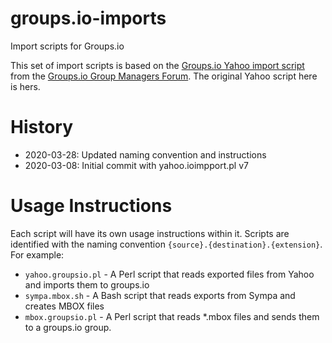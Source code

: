 # groups.io-imports
 Import scripts for Groups.io

This set of import scripts is based on the [Groups.io Yahoo import script](http://lena.kiev.ua/ioimport.zip) from the [Groups.io Group Managers Forum](https://groups.io/g/GroupManagersForum/message/22251). The original Yahoo script here is hers.

# History

* 2020-03-28: Updated naming convention and instructions
* 2020-03-08: Initial commit with yahoo.ioimpport.pl v7

# Usage Instructions

Each script will have its own usage instructions within it. Scripts are identified with the naming convention `{source}.{destination}.{extension}`. For example:

* `yahoo.groupsio.pl` - A Perl script that reads exported files from Yahoo and imports them to groups.io
* `sympa.mbox.sh` - A Bash script that reads exports from Sympa and creates MBOX files
*  `mbox.groupsio.pl` - A Perl script that reads *.mbox files and sends them to a groups.io group.